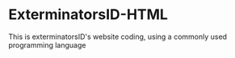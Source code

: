 # ExterminatorsID-HTML
This is exterminatorsID's website coding, using a commonly used programming language
